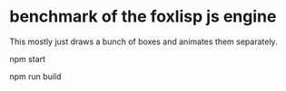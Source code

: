 # benchmark of the foxlisp js engine

This mostly just draws a bunch of boxes and animates them separately.

npm start

npm run build